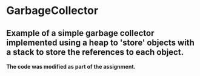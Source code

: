 # GarbageCollector

Example of a simple garbage collector implemented using a heap to 'store' objects with a stack to store the references to each object.
--
**The code was modified as part of the assignment.**
